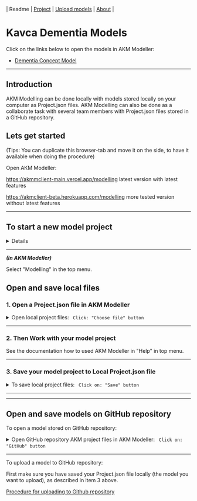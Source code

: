 | Readme | [Project](https://github.com/orgs/Kavca/projects/3) | [Upload models](UploadModels.md) | [About](about.md) | 

# Kavca Dementia Models

Click on the links below to open the models in AKM Modeller:

- [Dementia Concept Model](https://akmmclient-main.vercel.app/project?org=kavca&repo=kavca-dementia-models&path=models&file=Dementia%20Treatment%20Model.json&branch=main)

---

## Introduction

AKM Modelling can be done locally with models stored locally on your computer as Project.json files.
AKM Modelling can also be done as a collaborate task with several team members with Project.json files stored in a GitHub repository.

## Lets get started

(Tips: You can duplicate this browser-tab and move it on the side, to have it available when doing the procedure)

Open AKM Modeller:  

<https://akmmclient-main.vercel.app/modelling> latest version with latest features

<https://akmclient-beta.herokuapp.com/modelling> more tested version without latest features

---

## To start a new model project

<details>

Click on the GitHub button in the top menu to open the GitHub download dialog.

Fill in the dialog:

RepoOwner: "Kavca"
Repository: "kavca-akm-models"
Path: "startmodels"

Clik the "LIST MODELS" button to list the models in the repository.
Select one of the start models and click "DONE"

To rename the project, model and modelview, select the "_ADMIN_MODEL in the model dropdown menu.

- Change the name of the project object to your project name.
- Change the name of the Model object to your model name.
- Change the name of the Modelview object to your modelview name, i.e. "01-Main".

Right click the background and select "Update Project from AdminModel.

Click refresh (Blue text in the top right corner)

Now you can start modeling.

</details>

---  

***(In AKM Modeller)***

Select "Modelling" in the top menu.

## Open and save local files

### 1. Open a Project.json file in AKM Modeller

<details><summary markdown="span">Open local project files: <code> Click: "Choose file" button</code></summary>

Click on: Project files: "Choose file" button and select the project file you want to load (.json file).

![alt text](./img/ChooseFile.png)

The selected file will be loaded in the AKM Modeller.

</details>

---

### 2. Then Work with your model project

See the documentation how to used AKM Modeller in "Help" in top menu.

---

### 3. Save your model project to Local Project.json file

<details><summary markdown="span">To save local project files: <code> Click on: "Save" button</code></summary>

To save the current project.json file Click on the "Save" button.

The file will by default be saved in Download folder as a "Projectname".json file.

</details>

---
---

## Open and save models on GitHub repository

To open a model stored on GitHub repository:

<details><summary markdown="span">Open GitHub repository AKM project files in AKM Modeller: <code> Click on: "GitHub" button</code></summary>
..

Click on "GitHub" button to open the dialog for GitHub repository and fill in the required fields.

- Repository URL:  <https://api.github.com/users/UserName/repos/>

then click on: "LIST MODELS" button and then select a model in the "Select Model" dropdown list.

(The list is from the **main** branch of the repository.)

The model will be loaded in AKM Modeller.

Click on "X" button in the top right corner to close the GitHub repository select dialog.

---

</details>

---

To upload a model to GitHub repository:

First make sure you have saved your Project.json file locally (the model you want to upload), as described in item 3 above.


[Procedure for uploading to Github repository](UploadModels.md)

